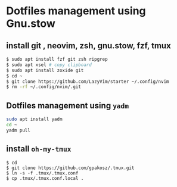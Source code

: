 # Dotfiles  management using Gnu.stow


## install git , neovim, zsh, gnu.stow, fzf, tmux
```bash
$ sudo apt install fzf git zsh ripgrep 
$ sudo apt xsel # copy clipboard
$ sudo apt install zoxide git  
$ cd ~
$ git clone https://github.com/LazyVim/starter ~/.config/nvim
$ rm -rf ~/.config/nvim/.git
```

## Dotfiles management using `yadm`

```sh
sudo apt install yadm
cd ~
yadm pull 

```

## install `oh-my-tmux`

```
$ cd
$ git clone https://github.com/gpakosz/.tmux.git
$ ln -s -f .tmux/.tmux.conf
$ cp .tmux/.tmux.conf.local .
```

